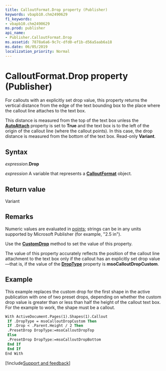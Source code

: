 ```yaml
---
title: CalloutFormat.Drop property (Publisher)
keywords: vbapb10.chm2490629
f1_keywords:
- vbapb10.chm2490629
ms.prod: publisher
api_name:
- Publisher.CalloutFormat.Drop
ms.assetid: 7878a6a6-9c7c-dfd0-ef1b-d56a5aab6a18
ms.date: 06/05/2019
localization_priority: Normal
---
```



# CalloutFormat.Drop property (Publisher)

For callouts with an explicitly set drop value, this property returns the vertical distance from the edge of the text bounding box to the place where the callout line attaches to the text box. 

This distance is measured from the top of the text box unless the **[AutoAttach](Publisher.CalloutFormat.AutoAttach.md)** property is set to **True** and the text box is to the left of the origin of the callout line (where the callout points). In this case, the drop distance is measured from the bottom of the text box. Read-only **Variant**.


## Syntax

_expression_.**Drop**

_expression_ A variable that represents a **[CalloutFormat](Publisher.CalloutFormat.md)** object.


## Return value

Variant


## Remarks

Numeric values are evaluated in [points](../language/glossary/vbe-glossary.md#point); strings can be in any units supported by Microsoft Publisher (for example, "2.5 in").

Use the **[CustomDrop](Publisher.CalloutFormat.CustomDrop.md)** method to set the value of this property.

The value of this property accurately reflects the position of the callout line attachment to the text box only if the callout has an explicitly set drop value—that is, if the value of the **[DropType](Publisher.CalloutFormat.DropType.md)** property is **msoCalloutDropCustom**.


## Example

This example replaces the custom drop for the first shape in the active publication with one of two preset drops, depending on whether the custom drop value is greater than or less than half the height of the callout text box. For the example to work, the shape must be a callout.

```vb
With ActiveDocument.Pages(1).Shapes(1).Callout 
 If .DropType = msoCalloutDropCustom Then 
 If .Drop < .Parent.Height / 2 Then 
 .PresetDrop DropType:=msoCalloutDropTop 
 Else 
 .PresetDrop DropType:=msoCalloutDropBottom 
 End If 
 End If 
End With 

```


[!include[Support and feedback](~/includes/feedback-boilerplate.md)]